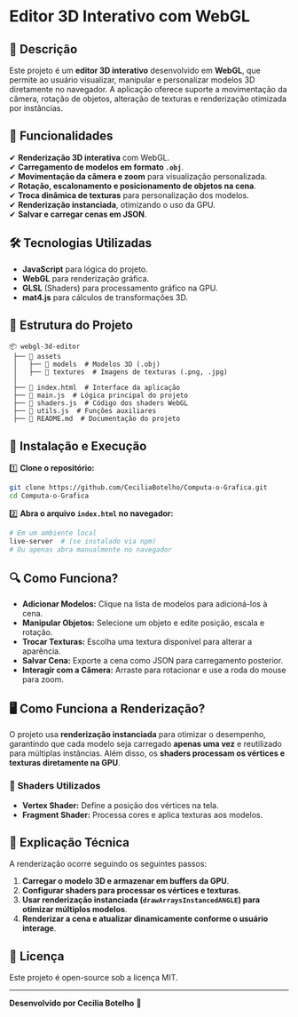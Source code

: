 # **Editor 3D Interativo com WebGL**

## 📌 **Descrição**
Este projeto é um **editor 3D interativo** desenvolvido em **WebGL**, que permite ao usuário visualizar, manipular e personalizar modelos 3D diretamente no navegador. A aplicação oferece suporte a movimentação da câmera, rotação de objetos, alteração de texturas e renderização otimizada por instâncias.

## 🎯 **Funcionalidades**
✔ **Renderização 3D interativa** com WebGL.  
✔ **Carregamento de modelos em formato `.obj`**.  
✔ **Movimentação da câmera e zoom** para visualização personalizada.  
✔ **Rotação, escalonamento e posicionamento de objetos na cena**.  
✔ **Troca dinâmica de texturas** para personalização dos modelos.  
✔ **Renderização instanciada**, otimizando o uso da GPU.  
✔ **Salvar e carregar cenas em JSON**.  

## 🛠️ **Tecnologias Utilizadas**
- **JavaScript** para lógica do projeto.
- **WebGL** para renderização gráfica.
- **GLSL** (Shaders) para processamento gráfico na GPU.
- **mat4.js** para cálculos de transformações 3D.

## 📂 **Estrutura do Projeto**
```
📦 webgl-3d-editor
 ├── 📂 assets
 │   ├── 📂 models  # Modelos 3D (.obj)
 │   ├── 📂 textures  # Imagens de texturas (.png, .jpg)
 │
 ├── 📜 index.html  # Interface da aplicação
 ├── 📜 main.js  # Lógica principal do projeto
 ├── 📜 shaders.js  # Código dos shaders WebGL
 ├── 📜 utils.js  # Funções auxiliares
 ├── 📜 README.md  # Documentação do projeto
```

## 🚀 **Instalação e Execução**

1️⃣ **Clone o repositório:**
```bash
git clone https://github.com/CeciliaBotelho/Computa-o-Grafica.git
cd Computa-o-Grafica
```

2️⃣ **Abra o arquivo `index.html` no navegador:**
```bash
# Em um ambiente local
live-server  # (se instalado via npm)
# Ou apenas abra manualmente no navegador
```

## 🔍 **Como Funciona?**
- **Adicionar Modelos:** Clique na lista de modelos para adicioná-los à cena.
- **Manipular Objetos:** Selecione um objeto e edite posição, escala e rotação.
- **Trocar Texturas:** Escolha uma textura disponível para alterar a aparência.
- **Salvar Cena:** Exporte a cena como JSON para carregamento posterior.
- **Interagir com a Câmera:** Arraste para rotacionar e use a roda do mouse para zoom.

## 🖥️ **Como Funciona a Renderização?**
O projeto usa **renderização instanciada** para otimizar o desempenho, garantindo que cada modelo seja carregado **apenas uma vez** e reutilizado para múltiplas instâncias. Além disso, os **shaders processam os vértices e texturas diretamente na GPU**.

### 📌 **Shaders Utilizados**
- **Vertex Shader:** Define a posição dos vértices na tela.
- **Fragment Shader:** Processa cores e aplica texturas aos modelos.

## 📖 **Explicação Técnica**
A renderização ocorre seguindo os seguintes passos:
1. **Carregar o modelo 3D e armazenar em buffers da GPU**.
2. **Configurar shaders para processar os vértices e texturas**.
3. **Usar renderização instanciada (`drawArraysInstancedANGLE`) para otimizar múltiplos modelos**.
4. **Renderizar a cena e atualizar dinamicamente conforme o usuário interage**.

## 📜 **Licença**
Este projeto é open-source sob a licença MIT.

---

**Desenvolvido por Cecilia Botelho** 🚀

